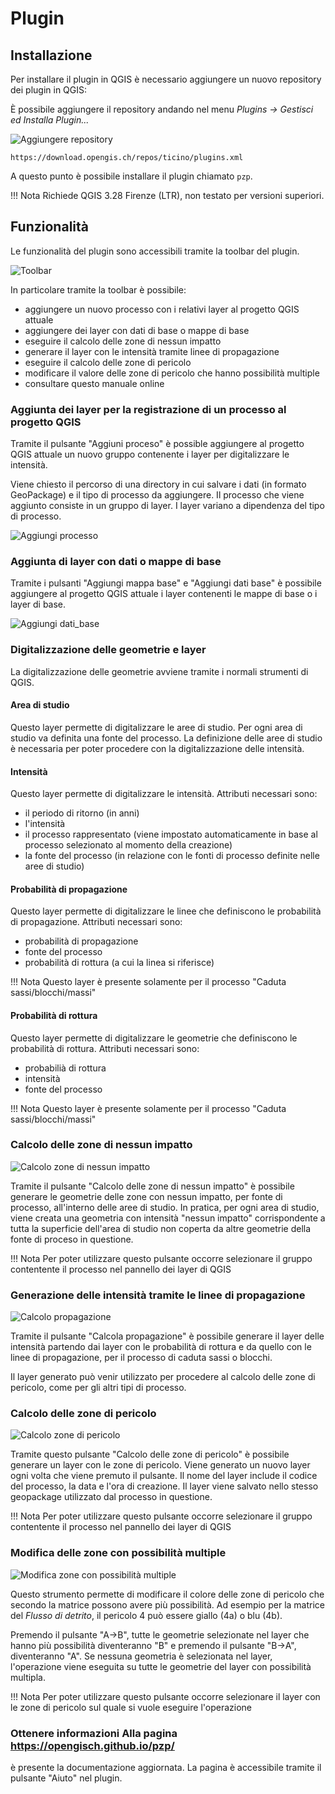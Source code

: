 # Plugin


## Installazione

Per installare il plugin in QGIS è necessario aggiungere un nuovo
repository dei plugin in QGIS:

È possibile aggiungere il repository andando nel menu *Plugins -> Gestisci ed Installa Plugin...*

![Aggiungere repository](./assets/repository_plugin.png)

```
https://download.opengis.ch/repos/ticino/plugins.xml
```

A questo punto è possibile installare il plugin chiamato `pzp`.

!!! Nota
    Richiede QGIS 3.28 Firenze (LTR), non testato per versioni superiori.


## Funzionalità

Le funzionalità del plugin sono accessibili tramite la toolbar del plugin.

![Toolbar](./assets/toolbar.png)

In particolare tramite la toolbar è possibile:

- aggiungere un nuovo processo con i relativi layer al progetto QGIS attuale
- aggiungere dei layer con dati di base o mappe di base
- eseguire il calcolo delle zone di nessun impatto
- generare il layer con le intensità tramite linee di propagazione
- eseguire il calcolo delle zone di pericolo
- modificare il valore delle zone di pericolo che hanno possibilità multiple
- consultare questo manuale online

### Aggiunta dei layer per la registrazione di un processo al progetto QGIS

Tramite il pulsante "Aggiuni proceso" è possible aggiungere al
progetto QGIS attuale un nuovo gruppo contenente i layer per
digitalizzare le intensità.

Viene chiesto il percorso di una directory in cui salvare i dati (in
formato GeoPackage) e il tipo di processo da aggiungere. Il processo
che viene aggiunto consiste in un gruppo di layer. I layer variano a
dipendenza del tipo di processo.

![Aggiungi processo](./assets/aggiungi_processo.gif)

### Aggiunta di layer con dati o mappe di base

Tramite i pulsanti "Aggiungi mappa base" e "Aggiungi dati base" è
possibile aggiungere al progetto QGIS attuale i layer contenenti le
mappe di base o i layer di base.

![Aggiungi dati_base](./assets/aggiungi_dati_base.gif)

### Digitalizzazione delle geometrie e layer

La digitalizzazione delle geometrie avviene tramite i normali strumenti di QGIS.

#### Area di studio

Questo layer permette di digitalizzare le aree di studio. Per ogni area di
studio va definita una fonte del processo. La definizione delle aree di
studio è necessaria per poter procedere con la digitalizzazione delle
intensità.

#### Intensità

Questo layer permette di digitalizzare le intensità. Attributi necessari sono:

- il periodo di ritorno (in anni)
- l'intensità
- il processo rappresentato (viene impostato automaticamente in base al processo selezionato al momento della creazione)
- la fonte del processo (in relazione con le fonti di processo definite nelle aree di studio)

#### Probabilità di propagazione

Questo layer permette di digitalizzare le linee che definiscono le probabilità di propagazione. Attributi necessari sono:

- probabilità di propagazione
- fonte del processo
- probabilità di rottura (a cui la linea si riferisce)

!!! Nota
    Questo layer è presente solamente per il processo "Caduta sassi/blocchi/massi"

#### Probabilità di rottura

Questo layer permette di digitalizzare le geometrie che definiscono le probabilità di rottura. Attributi necessari sono:

- probabilià di rottura
- intensità
- fonte del processo

!!! Nota
    Questo layer è presente solamente per il processo "Caduta sassi/blocchi/massi"

### Calcolo delle zone di nessun impatto

![Calcolo zone di nessun impatto](./assets/calcolo_nessun_impatto.gif)

Tramite il pulsante "Calcolo delle zone di nessun impatto" è possibile generare le geometrie delle zone con nessun
impatto, per fonte di processo, all'interno delle aree di studio. In
pratica, per ogni area di studio, viene creata una geometria con
intensità "nessun impatto" corrispondente a tutta la superficie
dell'area di studio non coperta da altre geometrie della fonte di
proceso in questione.

!!! Nota
    Per poter utilizzare questo pulsante occorre selezionare il gruppo contentente il processo nel pannello dei layer di QGIS

### Generazione delle intensità tramite le linee di propagazione

![Calcolo propagazione](./assets/calcolo_propagazione.gif)

Tramite il pulsante "Calcola propagazione" è possibile generare il
layer delle intensità partendo dai layer con le probabilità di rottura
e da quello con le linee di propagazione, per il processo di caduta
sassi o blocchi.

Il layer generato può venir utilizzato per procedere al calcolo delle
zone di pericolo, come per gli altri tipi di processo.

### Calcolo delle zone di pericolo

![Calcolo zone di pericolo](./assets/calcolo_zone_pericolo.gif)

Tramite questo pulsante "Calcolo delle zone di pericolo" è possibile generare un layer con le zone di pericolo.
Viene generato un nuovo layer ogni volta che viene premuto il
pulsante. Il nome del layer include il codice del processo, la data e
l'ora di creazione. Il layer viene salvato nello stesso geopackage
utilizzato dal processo in questione.

!!! Nota
    Per poter utilizzare questo pulsante occorre selezionare il gruppo contentente il processo nel pannello dei layer di QGIS

### Modifica delle zone con possibilità multiple

![Modifica zone con possibilità multiple](./assets/modifica_possibilita_multiple.gif)

Questo strumento permette di modificare il colore delle zone di
pericolo che secondo la matrice possono avere più possibilità. Ad
esempio per la matrice del *Flusso di detrito*, il pericolo 4 può
essere giallo (4a) o blu (4b).

Premendo il pulsante "A->B", tutte le geometrie selezionate nel layer
che hanno più possibilità diventeranno "B" e premendo il pulsante
"B->A", diventeranno "A". Se nessuna geometria è selezionata nel
layer, l'operazione viene eseguita su tutte le geometrie del layer con possibilità multipla.

!!! Nota
    Per poter utilizzare questo pulsante occorre selezionare il layer con le zone di pericolo sul quale si vuole eseguire l'operazione

### Ottenere informazioni Alla pagina https://opengisch.github.io/pzp/
è presente la documentazione aggiornata. La pagina è accessibile
tramite il pulsante "Aiuto" nel plugin.
